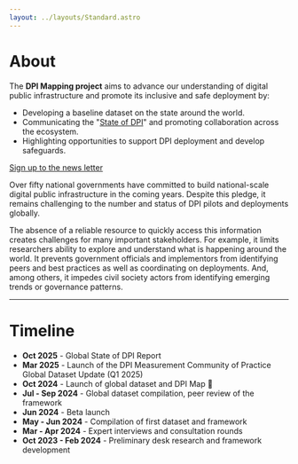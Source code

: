 ```yaml
---
layout: ../layouts/Standard.astro
---
```


# About

The **DPI Mapping project** aims to advance our understanding of digital public infrastructure and promote its inclusive and safe deployment by:

- Developing a baseline dataset on the state around the world.
- Communicating the "[State of DPI](/global-state-of-dpi/)" and promoting collaboration across the ecosystem.
- Highlighting opportunities to support DPI deployment and develop safeguards.

<div class="text-center py-4">
  <a href="https://forms.gle/dhoXGR9M6fVAoDKt7" class="rounded-lg bg-blue-500 hover:bg-blue-600 text-white font-semibold px-3 py-3 no-underline">
    Sign up to the news letter
  </a>
</div>

Over fifty national governments have committed to build national-scale digital public infrastructure in the coming years. Despite this pledge, it remains challenging to the number and status of DPI pilots and deployments globally. 

The absence of a reliable resource to quickly access this information creates challenges for many important stakeholders. For example, it limits researchers ability to explore and understand what is happening around the world. It prevents government officials and implementors from identifying peers and best practices as well as coordinating on deployments. And, among others, it impedes civil society actors from identifying emerging trends or governance patterns. 

---

# Timeline

- **Oct 2025** - Global State of DPI Report
- **Mar 2025** - Launch of the DPI Measurement Community of Practice Global Dataset Update (Q1 2025)
- **Oct 2024** - Launch of global dataset and DPI Map 🚀
- **Jul - Sep 2024** - Global dataset compilation, peer review of the framework
- **Jun 2024** - Beta launch
- **May - Jun 2024** - Compilation of first dataset and framework
- **Mar - Apr 2024** - Expert interviews and consultation rounds
- **Oct 2023 - Feb 2024** - Preliminary desk research and framework development


